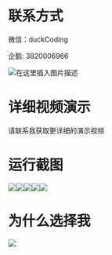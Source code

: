 # 联系方式

微信：duckCoding

企鹅: 3820006966

![在这里插入图片描述](http://upload.cxycsx.vip/91ab4bcb4f2c4c6db86365bb6d6e9c62.jpeg)

# 详细视频演示

请联系我获取更详细的演示视频

# 运行截图

![](http://www.bysj52.com/uploadfile/ueditor/image/202306/%E6%AF%95%E8%AE%BEssm541%E5%9F%BA%E4%BA%8Ejavaweb%E7%9A%84%E9%B2%9C%E8%8A%B1%E5%95%86%E5%9F%8E%E7%B3%BB%E7%BB%9F+jsp%E6%AF%95%E4%B8%9A%E8%AE%BE%E8%AE%A1/4.png)![](http://www.bysj52.com/uploadfile/ueditor/image/202306/%E6%AF%95%E8%AE%BEssm541%E5%9F%BA%E4%BA%8Ejavaweb%E7%9A%84%E9%B2%9C%E8%8A%B1%E5%95%86%E5%9F%8E%E7%B3%BB%E7%BB%9F+jsp%E6%AF%95%E4%B8%9A%E8%AE%BE%E8%AE%A1/5.png)![](http://www.bysj52.com/uploadfile/ueditor/image/202306/%E6%AF%95%E8%AE%BEssm541%E5%9F%BA%E4%BA%8Ejavaweb%E7%9A%84%E9%B2%9C%E8%8A%B1%E5%95%86%E5%9F%8E%E7%B3%BB%E7%BB%9F+jsp%E6%AF%95%E4%B8%9A%E8%AE%BE%E8%AE%A1/3.png)![](http://www.bysj52.com/uploadfile/ueditor/image/202306/%E6%AF%95%E8%AE%BEssm541%E5%9F%BA%E4%BA%8Ejavaweb%E7%9A%84%E9%B2%9C%E8%8A%B1%E5%95%86%E5%9F%8E%E7%B3%BB%E7%BB%9F+jsp%E6%AF%95%E4%B8%9A%E8%AE%BE%E8%AE%A1/1.png)![](http://www.bysj52.com/uploadfile/ueditor/image/202306/%E6%AF%95%E8%AE%BEssm541%E5%9F%BA%E4%BA%8Ejavaweb%E7%9A%84%E9%B2%9C%E8%8A%B1%E5%95%86%E5%9F%8E%E7%B3%BB%E7%BB%9F+jsp%E6%AF%95%E4%B8%9A%E8%AE%BE%E8%AE%A1/2.png)

# 为什么选择我

![](http://upload.cxycsx.vip/%E7%A8%8B%E5%BA%8F%E8%AE%BE%E8%AE%A1.png)

